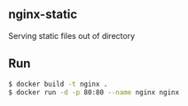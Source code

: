 ## nginx-static
Serving static files out of directory

## Run

```sh
$ docker build -t nginx .
$ docker run -d -p 80:80 --name nginx nginx
```
